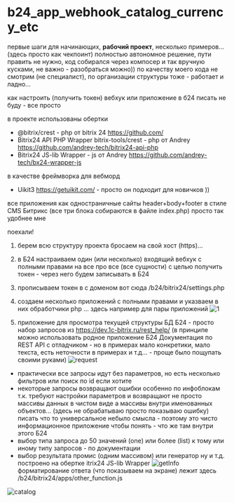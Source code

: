# b24_app_webhook_catalog_currency_etc
первые шаги для начинающих, **рабочий проект**, несколько примеров...
(здесь просто как чекпоинт) полностью автономное решение, пути править не нужно, код собирался через компосер и так вручную кусками, не важно - разобраться можно)) по качеству моего кода не смотрим (не специалист), по организации структуры тоже - работает и ладно...

как настроить (получить токен) вебхук или приложение в б24 писать не буду - все просто

в проекте использованы обертки
 - @bitrix/crest - php от bitrix 24 https://github.com/  
 - Bitrix24 API PHP Wrapper bitrix-tools/crest - php от Andrey https://github.com/andrey-tech/bitrix24-api-php
 - Bitrix24 JS-lib Wrapper - js от Andrey https://github.com/andrey-tech/bx24-wrapper-js

в качестве фреймворка для вебморд 
 - Uikit3 https://getuikit.com/ - просто он подходит для новичков ))

 все приложения как одностраничные сайты header+body+footer в стиле CMS Битрикс (все три блока собираются в файле index.php) просто так удобнее мне

поехали!
1. берем всю структуру проекта бросаем на свой хост (https)...
2. в Б24 настраиваем один (или несколько) входящий вебхук с полными правами на все про все (все сущности) с целью получить токен - через него будем записывать в Б24
3. прописываем токен в с доменом вот сюда /b24/bitrix24/settings.php
4. создаем несколько приложений с полными правами и указваем в них обработчики php ... здесь например для пары приложений
![1](https://user-images.githubusercontent.com/16114000/225566497-9a09c9c3-b061-41d3-8f57-69f4686f9629.png)

1. приложение для просмотра текущей структуры БД Б24 - просто набор запросов из https://dev.1c-bitrix.ru/rest_help/ (в принципе можно использовать родное приложение Б24 Документация по REST API с отладчиком - но в примерах мало конкретики, мало текста, есть неточности в примерах и т.д... -  проще было пощупать своими руками)
![request](https://user-images.githubusercontent.com/16114000/225566391-fd7aace3-0cae-4e26-8221-fceae39b3b5d.png)
 - практически все запросы идут без параметров, но есть несколько фильтров или поиск по id если хотите
 - некоторые запросы возвращают ошибки особенно по инфоблокам т.к. требуют настройки параметров и возвращают не просто массивы данных в чистом виде а массивы внутри именованных объектов... (здесь не обрабатываю просто показываю ошибку)
писать что то универсальное небыло смысла - поэтому это чисто информационное приложение чтобы понять - что же там внутри этого Б24
 - выбор типа запроса до 50 значений (one) или более (list) к тому или иному типу запросов - по документации
 - выбор результата промис (одним массивом) или генератор 
ну и т.д. построено на обертке itrix24 JS-lib Wrapper
![getInfo](https://user-images.githubusercontent.com/16114000/225566381-7cef0ed3-b45e-4c87-908d-3d8d6c40106a.png)
форматирование ответа (что показываем на экране) лежит здесь /b24/bitrix24/apps/other_function.js

![catalog](https://user-images.githubusercontent.com/16114000/225566374-fa7f1b47-1da0-418e-a9b8-581edde76bc9.png)



